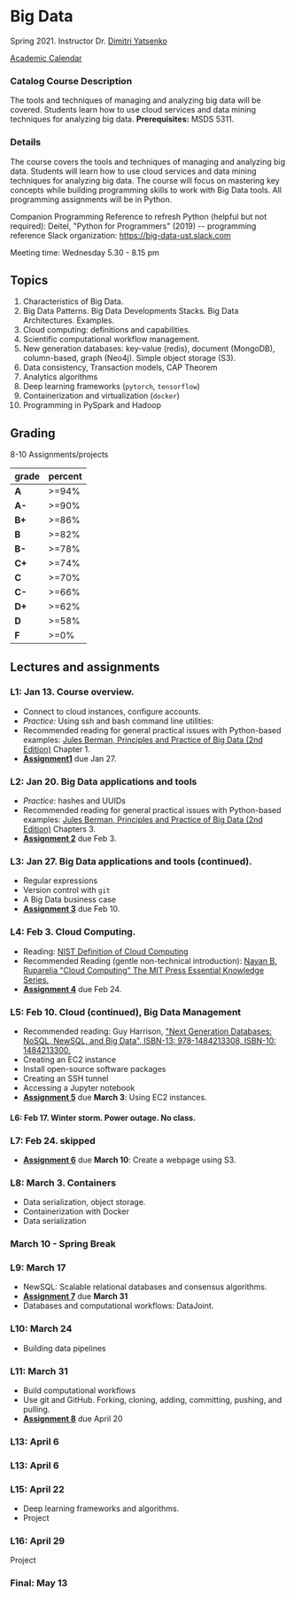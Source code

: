 # Big Data

Spring 2021.  Instructor Dr. [Dimitri Yatsenko](https://github.com/dimitri-yatsenko)

[Academic Calendar](https://www.stthom.edu/Public/getFile.asp?File_Content_ID=120137)

### Catalog Course Description
The tools and techniques of managing and analyzing big data will be covered. Students learn how to use cloud services and data mining techniques for analyzing big data. **Prerequisites:** MSDS 5311.

### Details 
The course covers the tools and techniques of managing and analyzing big data.  Students will learn how to use cloud services and data mining techniques for analyzing big data.  The course will focus on mastering key concepts while building programming skills to work with Big Data tools.  All programming assignments will be in Python.

Companion Programming Reference to refresh Python (helpful but not required):  Deitel, "Python for Programmers" (2019) -- programming reference 
Slack organization: https://big-data-ust.slack.com

Meeting time: Wednesday 5.30 - 8.15 pm

## Topics 
1. Characteristics of Big Data.
2. Big Data Patterns. Big Data Developments Stacks. Big Data Architectures. Examples.
3. Cloud computing: definitions and capabilities. 
4. Scientific computational workflow management. 
6. New generation databases: key-value (redis), document (MongoDB), column-based, graph (Neo4j). Simple object storage (S3).
7. Data consistency, Transaction models, CAP Theorem
8. Analytics algorithms
9. Deep learning frameworks (`pytorch`, `tensorflow`)
9. Containerization and virtualization (`docker`)
9. Programming in PySpark and Hadoop

## Grading 
8-10 Assignments/projects 

|grade| percent |
|---|---|
|**A** |>=94%|
|**A-**|>=90%|
|**B+**|>=86%|
|**B**|>=82%|
|**B-**|>=78%|
|**C+**|>=74%|
|**C**|>=70%|
|**C-**|>=66%|
|**D+**|>=62%|
|**D**|>=58%|
|**F**|>=0%|


## Lectures and assignments 
### L1: Jan 13. Course overview. 
* Connect to cloud instances, configure accounts. 
* *Practice:* Using ssh and bash command line utilities: 
* Recommended reading for general practical issues with Python-based examples: [Jules Berman, Principles and Practice of Big Data (2nd Edition)](https://learning.oreilly.com/library/view/principles-and-practice/9780128156100) Chapter 1.  
* [**Assignment1**](Assign01.md) due Jan 27.

### L2: Jan 20. Big Data applications and tools  
* *Practice*: hashes and UUIDs 
* Recommended reading for general practical issues with Python-based examples: [Jules Berman, Principles and Practice of Big Data (2nd Edition)](https://learning.oreilly.com/library/view/principles-and-practice/9780128156100) Chapters 3.  
* [**Assignment 2**](Assign02.md) due Feb 3.

### L3: Jan 27. Big Data applications and tools (continued). 
* Regular expressions 
* Version control with `git` 
* A Big Data business case 
* [**Assignment 3**](Assign03.md) due Feb 10.

### L4: Feb 3. Cloud Computing.  
* Reading: [NIST Definition of Cloud Computing](https://nvlpubs.nist.gov/nistpubs/Legacy/SP/nistspecialpublication800-145.pdf) 
* Recommended Reading (gentle non-technical introduction): [Nayan B. Ruparelia "Cloud Computing" The MIT Press Essential Knowledge Series.](https://www.amazon.com/Cloud-Computing-Press-Essential-Knowledge/dp/0262529092/) 
* [**Assignment 4**](Assign04.md) due Feb 24.

### L5: Feb 10. Cloud (continued), Big Data Management 
* Recommended reading: Guy Harrison, ["Next Generation Databases: NoSQL, NewSQL, and Big Data", ISBN-13: 978-1484213308, ISBN-10: 1484213300.](https://www.amazon.com/Next-Generation-Databases-NoSQLand-Data/dp/1484213300) 
* Creating an EC2 instance 
* Install open-source software packages 
* Creating an SSH tunnel 
* Accessing a Jupyter notebook
* [**Assignment 5**](Assign05.md) due **March 3**: Using EC2 instances.

#### L6: Feb 17. Winter storm. Power outage. No class.

### L7: Feb 24. skipped
* [**Assignment 6**](Assign06.md) due **March 10**: Create a webpage using S3.

### L8: March 3. Containers
* Data serialization, object storage.
* Containerization with Docker 
* Data serialization


### March 10 - Spring Break

### L9: March 17 
* NewSQL: Scalable relational databases and consensus algorithms.
* [**Assignment 7**](Assign07.md) due **March 31**
* Databases and computational workflows: DataJoint.

### L10: March 24
* Building data pipelines 

### L11: March 31
* Build computational workflows 
* Use git and GitHub. Forking, cloning, adding, committing, pushing, and pulling.
* [**Assignment 8**](Assign08.md) due April 20

### L13: April 6

### L13: April 6

### L15: April 22 
* Deep learning frameworks and algorithms.
* Project 

### L16: April 29
Project

### Final: May 13
